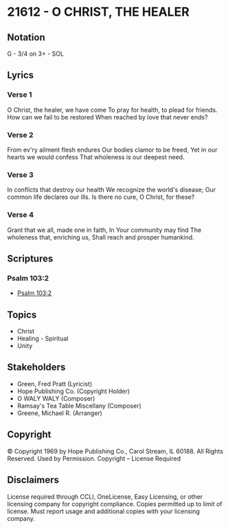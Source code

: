 # 21612 - O CHRIST, THE HEALER

## Notation

G - 3/4 on 3+ - SOL

## Lyrics

### Verse 1

O Christ, the healer, we have come To pray for health, to plead for friends. How can we fail to be restored When reached by love that never ends?



### Verse 2

From ev'ry ailment flesh endures Our bodies clamor to be freed, Yet in our hearts we would confess That wholeness is our deepest need.



### Verse 3

In conflicts that destroy our health We recognize the world's disease; Our common life declares our ills. Is there no cure, O Christ, for these?



### Verse 4

Grant that we all, made one in faith, In Your community may find The wholeness that, enriching us, Shall reach and prosper humankind.


## Scriptures

### Psalm 103:2

- [Psalm 103:2](https://www.biblegateway.com/passage/?search=Psalm%20103%3A2)


## Topics

- Christ
- Healing - Spiritual
- Unity

## Stakeholders

- Green, Fred Pratt  (Lyricist)
- Hope Publishing Co. (Copyright Holder)
- O WALY WALY (Composer)
- Ramsay's Tea Table Miscellany (Composer)
- Greene, Michael R. (Arranger)

## Copyright

© Copyright 1969 by Hope Publishing Co., Carol Stream, IL 60188.
All Rights Reserved. Used by Permission.
Copyright – License Required

## Disclaimers

License required through CCLI, OneLicense, Easy Licensing, or other licensing company for copyright compliance.
Copies permitted up to limit of license. 
Must report usage and additional copies with your licensing company.

